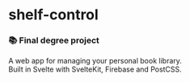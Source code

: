 # shelf-control

### 📚 Final degree project <br>

A web app for managing your personal book library. <br>
Built in Svelte with SvelteKit, Firebase and PostCSS.


